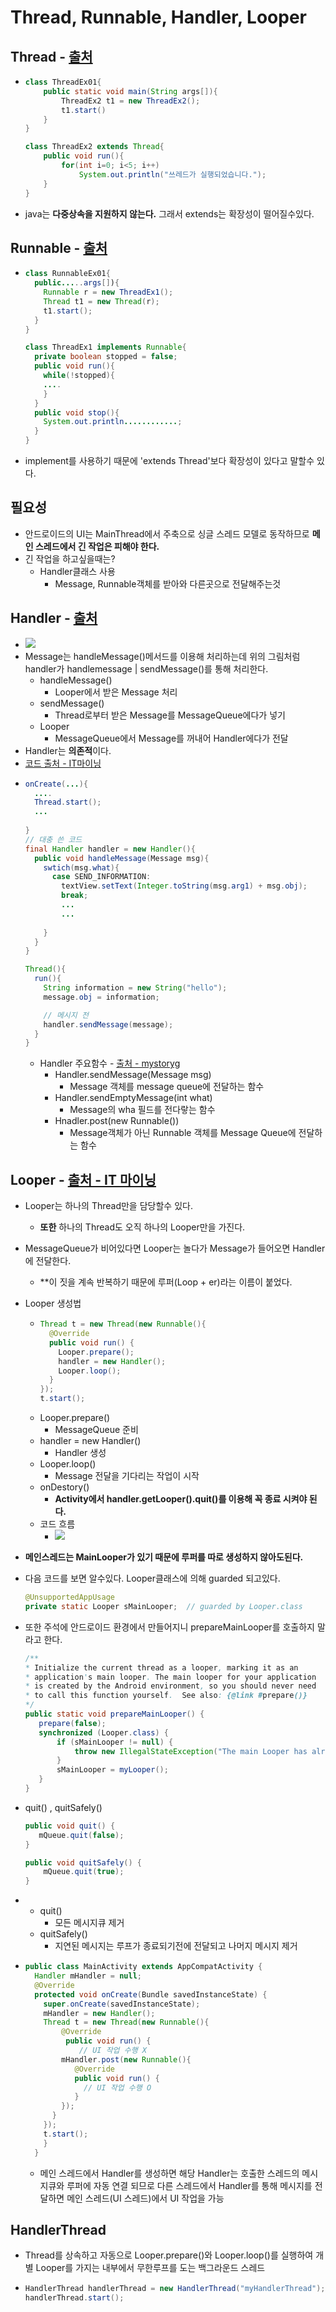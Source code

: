 Thread, Runnable, Handler, Looper
===

Thread - [출처](https://aileen93.tistory.com/105)
---
* ```java
  class ThreadEx01{
      public static void main(String args[]){
          ThreadEx2 t1 = new ThreadEx2();
          t1.start()
      }
  }
  
  class ThreadEx2 extends Thread{
      public void run(){
          for(int i=0; i<5; i++)
              System.out.println("쓰레드가 실행되었습니다.");
      }
  }
  ```      
* java는 **다중상속을 지원하지 않는다.** 그래서 extends는 확장성이 떨어질수있다.

Runnable - [출처](https://aileen93.tistory.com/105)
---
* ```java
  class RunnableEx01{
    public.....args[]){
      Runnable r = new ThreadEx1();
      Thread t1 = new Thread(r);
      t1.start();
    }
  }
  
  class ThreadEx1 implements Runnable{
    private boolean stopped = false;
    public void run(){
      while(!stopped){
      ....
      }
    }
    public void stop(){
      System.out.println............;
    }
  }
* implement를 사용하기 때문에 'extends Thread'보다 확장성이 있다고 말할수 있다.
  
필요성
---
* 안드로이드의 UI는 MainThread에서 주축으로 싱글 스레드 모델로 동작하므로 **메인 스레드에서 긴 작업은 피해야 한다.**
* 긴 작업을 하고싶을때는?
  * Handler클래스 사용
    * Message, Runnable객체를 받아와 다른곳으로 전달해주는것
    
Handler - [출처](https://itmining.tistory.com/5)
---
* ![](/img/handlerThread.png)
* Message는 handleMessage()메서드를 이용해 처리하는데 위의 그림처럼 handler가 handlemessage | sendMessage()를 통해 처리한다.
  * handleMessage()
    * Looper에서 받은 Message 처리
  * sendMessage()
    * Thread로부터 받은 Message를 MessageQueue에다가 넣기
  * Looper
    * MessageQueue에서 Message를 꺼내어 Handler에다가 전달
* Handler는 **의존적**이다.
* [코드 출처 - IT마이닝](https://itmining.tistory.com/16)
* ```java 
  onCreate(...){
    ....
    Thread.start();
    ...
    
  }
  // 대충 쓴 코드
  final Handler handler = new Handler(){
    public void handleMessage(Message msg){
      swtich(msg.what){
        case SEND_INFORMATION:
          textView.setText(Integer.toString(msg.arg1) + msg.obj);
          break;
          ...
          ...
        
      }
    }
  }
  
  Thread(){
    run(){
      String information = new String("hello");
      message.obj = information;

      // 메시지 전
      handler.sendMessage(message);
    }
  }
  ```
  * Handler 주요함수 - [출처 - mystoryg](https://brunch.co.kr/@mystoryg/84)
    * Handler.sendMessage(Message msg) 
      * Message 객체를 message queue에 전달하는 함수
    * Handler.sendEmptyMessage(int what)
      * Message의 wha 필드를 전다랗는 함수
    * Hnadler.post(new Runnable())
      * Message객체가 아닌 Runnable 객체를 Message Queue에 전달하는 함수


Looper - [출처 - IT 마이닝](https://itmining.tistory.com/5)
---
* Looper는 하나의 Thread만을 담당할수 있다.
  * **또한** 하나의 Thread도 오직 하나의 Looper만을 가진다.
* MessageQueue가 비어있다면 Looper는 놀다가 Message가 들어오면 Handler에 전달한다.
  * **이 짓을 계속 반복하기 때문에 루퍼(Loop + er)라는 이름이 붙었다.
* Looper 생성법
  * ```java
    Thread t = new Thread(new Runnable(){
      @Override
      public void run() {
        Looper.prepare(); 
        handler = new Handler();
        Looper.loop();
      }
    });
    t.start();
    ```
  * Looper.prepare()
    * MessageQueue 준비
  * handler = new Handler()
    * Handler 생성
  * Looper.loop()
    * Message 전달을 기다리는 작업이 시작
  * onDestory()
    * **Activity에서 handler.getLooper().quit()를 이용해 꼭 종료 시켜야 된다.**
  * 코드 흐름
    * ![](/img/Looper.png)
    
* **메인스레드는 MainLooper가 있기 때문에 루퍼를 따로 생성하지 않아도된다.**
* 다음 코드를 보면 알수있다. Looper클래스에 의해 guarded 되고있다.
  ```java
  @UnsupportedAppUsage
  private static Looper sMainLooper;  // guarded by Looper.class
* 또한 주석에 안드로이드 환경에서 만들어지니 prepareMainLooper를 호출하지 말라고 한다.
  ```java
  /**
  * Initialize the current thread as a looper, marking it as an
  * application's main looper. The main looper for your application
  * is created by the Android environment, so you should never need
  * to call this function yourself.  See also: {@link #prepare()}
  */
  public static void prepareMainLooper() {
     prepare(false);
     synchronized (Looper.class) {
         if (sMainLooper != null) {
             throw new IllegalStateException("The main Looper has already been prepared.");
         }
         sMainLooper = myLooper();
     }
  }
* quit() , quitSafely()
  ```java
  public void quit() {
     mQueue.quit(false);
  }
  
  public void quitSafely() {
      mQueue.quit(true);
  }
*    
  * quit()
    * 모든 메시지큐 제거
  * quitSafely()
    * 지연된 메시지는 루프가 종료되기전에 전달되고 나머지 메시지 제거


  
* ```java
  public class MainActivity extends AppCompatActivity {  
    Handler mHandler = null; 
    @Override 
    protected void onCreate(Bundle savedInstanceState) { 
      super.onCreate(savedInstanceState); 
      mHandler = new Handler(); 
      Thread t = new Thread(new Runnable(){ 
          @Override 
           public void run() { 
              // UI 작업 수행 X 
          mHandler.post(new Runnable(){ 
             @Override 
             public void run() { 
               // UI 작업 수행 O
             } 
          }); 
        } 
      }); 
      t.start(); 
      } 
    }
    ```
    * 메인 스레드에서 Handler를 생성하면 해당 Handler는 호출한 스레드의 메시지큐와 루퍼에 자동 연결 되므로 다른 스레드에서 Handler를 통해 메시지를 전달하면 메인 스레드(UI 스레드)에서 UI 작업을 가능
    
HandlerThread
---
* Thread를 상속하고 자동으로 Looper.prepare()와 Looper.loop()를 실행하여 개별 Looper를 가지는 내부에서 무한루프를 도는 백그라운드 스레드
* ```java
  HandlerThread handlerThread = new HandlerThread("myHandlerThread");
  handlerThread.start();


